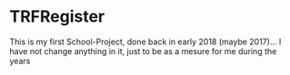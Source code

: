 # TRFRegister

This is my first School-Project, done back in early 2018 (maybe 2017)...
I have not change anything in it, just to be as a mesure for me during the years
